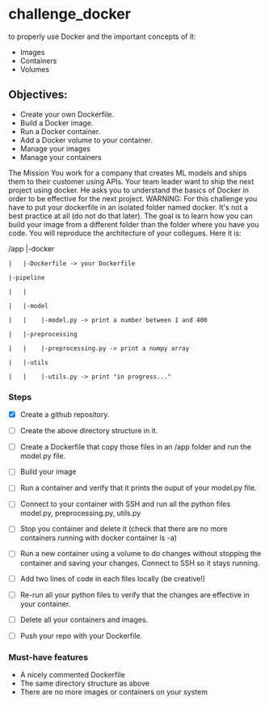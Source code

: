 # challenge_docker
to properly use Docker and the important concepts of it: 
* Images
* Containers
* Volumes

## Objectives:

* Create your own Dockerfile.
* Build a Docker image.
* Run a Docker container.
* Add a Docker volume to your container.
* Manage your images
* Manage your containers



The Mission
You work for a company that creates ML models and ships them to their customer using APIs. Your team leader want to ship the next project using docker. He asks you to understand the basics of Docker in order to be effective for the next project.
WARNING: For this challenge you have to put your dockerfile in an isolated folder named docker. It's not a best practice at all (do not do that later). The goal is to learn how you can build your image from a different folder than the folder where you have you code.
You will reproduce the architecture of your collegues. Here it is:

/app
    |-docker
    
    |   |-Dockerfile -> your Dockerfile
    
    |-pipeline
    
    |   |
    
    |   |-model
    
    |   |    |-model.py -> print a number between 1 and 400
    
    |   |-preprocessing
    
    |   |    |-preprocessing.py -> print a numpy array
    
    |   |-utils
    
    |   |    |-utils.py -> print "in progress..."
    
### Steps
- [X] Create a github repository.
- [ ] Create the above directory structure in it.
- [ ] Create a Dockerfile that copy those files in an /app folder and run the model.py file.
- [ ] Build your image
- [ ] Run a container and verify that it prints the ouput of your model.py file.
- [ ] Connect to your container with SSH and run all the python files model.py, preprocessing.py, utils.py
- [ ] Stop you container and delete it (check that there are no more containers running with docker container ls -a)
- [ ] Run a new container using a volume to do changes without stopping the container and saving your changes. Connect to SSH so it stays running.
- [ ] Add two lines of code in each files locally (be creative!)
- [ ] Re-run all your python files to verify that the changes are effective in your container.
- [ ] Delete all your containers and images.
- [ ] Push your repo with your Dockerfile.


### Must-have features
* A nicely commented Dockerfile
* The same directory structure as above
* There are no more images or containers on your system
    
    
